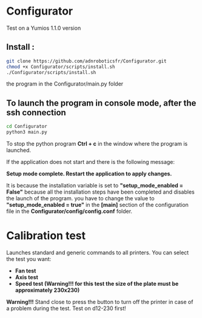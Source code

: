 # Configurator

Test on a Yumios 1.1.0 version

## Install :
```bash
git clone https://github.com/adnroboticsfr/Configurator.git
chmod +x Configurator/scripts/install.sh
./Configurator/scripts/install.sh
```


the program in the Configurator/main.py folder

## To launch the program in console mode, after the ssh connection


```bash
cd Configurator
python3 main.py
```

To stop the python program  **Ctrl + c** in the window where the program is launched.

If the application does not start and there is the following message:

**Setup mode complete. Restart the application to apply changes.**

It is because the installation variable is set to **"setup_mode_enabled = False"** because all the installation steps have been completed and disables the launch of the program. you have to change the value to **"setup_mode_enabled = true"** in the **[main]** section of the configuration file in the **Configurator/config/config.conf** folder.

# Calibration test

Launches standard and generic commands to all printers. You can select the test you want:

- **Fan test**
- **Axis test**
- **Speed ​​test (Warning!!! for this test the size of the plate must be approximately 230x230)**

**Warning!!!** Stand close to press the button to turn off the printer in case of a problem during the test. Test on d12-230 first!

